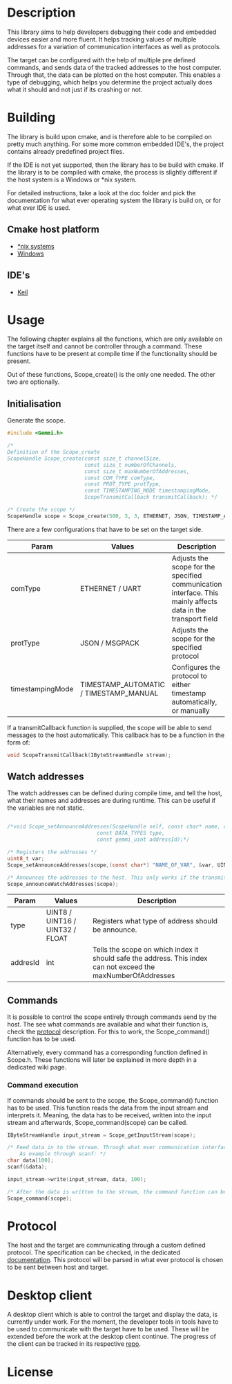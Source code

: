 # Description
This library aims to help developers debugging their code and embedded devices easier and more fluent.
It helps tracking values of multiple addresses for a variation of communication interfaces as well as protocols.

The target can be configured with the help of multiple pre defined commands, and sends data of the tracked addresses to the host computer. Through that, the data can be plotted on the host computer. This enables a type of debugging, which helps you determine the project actually does what it should and not just if its crashing or not.
# Building
The library is build upon cmake, and is therefore able to be compiled on pretty much anything.
For some more common embedded IDE's, the project contains already predefined project files. 

If the IDE is not yet supported, then the library has to be build with cmake.
If the library is to be compiled with cmake, the process is slightly different if the host system is a Windows or \*nix system. 

For detailed instructions, take a look at the doc folder and pick the documentation for what ever operating system the library is build on, or for what ever IDE is used.

## Cmake host platform
- [\*nix systems](https://bitbucket.org/sourceengineers/iot-scope-target/src/master/doc/build-nix.md)
- [Windows](https://bitbucket.org/sourceengineers/iot-scope-target/src/master/doc/build-windows.md)
## IDE's
- [Keil](https://bitbucket.org/sourceengineers/iot-scope-target/src/master/doc/build-keil)
# Usage
The following chapter explains all the functions, which are only available on the target itself and cannot be controller through a command. These functions have to be present at compile time if the functionality should be present. 

Out of these functions, Scope_create() is the only one needed. The other two are optionally.
## Initialisation
Generate the scope. 
```c
#include <Gemmi.h>

/*
Definition of the Scope_create
ScopeHandle Scope_create(const size_t channelSize,
                         const size_t numberOfChannels,
                         const size_t maxNumberOfAddresses,
                         const COM_TYPE comType,
                         const PROT_TYPE protType,
                         const TIMESTAMPING_MODE timestampingMode,
                         ScopeTransmitCallback transmitCallback); */

/* Create the scope */
ScopeHandle scope = Scope_create(500, 3, 3, ETHERNET, JSON, TIMESTAMP_AUTOMATIC, print);
```
There are a few configurations that have to be set on the target side.

| Param | Values | Description |
| -- | -- | -- |
| comType | ETHERNET / UART | Adjusts the scope for the specified communication interface. This mainly affects data in the transport field |
| protType | JSON / MSGPACK | Adjusts the scope for the specified protocol |
| timestampingMode | TIMESTAMP_AUTOMATIC / TIMESTAMP_MANUAL | Configures the protocol to either timestamp automatically, or manually |

If a transmitCallback function is supplied, the scope will be able to send messages to the host automatically. 
This callback has to be a function in the form of:
```c
void ScopeTransmitCallback(IByteStreamHandle stream);
```
## Watch addresses
The watch addresses can be defined during compile time, and tell the host, what their names and addresses are during runtime.
This can be useful if the variables are not static.

```c

/*void Scope_setAnnounceAddresses(ScopeHandle self, const char* name, const void* address,
                             const DATA_TYPES type,
                             const gemmi_uint addressId);*/

/* Registers the addresses */
uint8_t var;
Scope_setAnnounceAddresses(scope,(const char*) "NAME_OF_VAR", &var, UINT8, 0);

/* Announces the addresses to the host. This only works if the transmitCallback is set correctly */
Scope_announceWatchAddresses(scope);
```

| Param | Values | Description |
| -- | -- | -- |
| type | UINT8 / UINT16 / UINT32 / FLOAT | Registers what type of address should be announce. |
| addresId | int | Tells the scope on which index it should safe the address. This index can not exceed the maxNumberOfAddresses |

## Commands
It is possible to control the scope entirely through commands send by the host. 
The see what commands are available and what their function is, check the [protocol](https://bitbucket.org/sourceengineers/iot-scope-doc/src/master/Protocol.md) description.
For this to work, the Scope_command() function has to be used.

Alternatively, every command has a corresponding function defined in Scope.h. These functions will later be explained in more depth in a dedicated wiki page.
### Command execution
If commands should be sent to the scope, the Scope_command() function has to be used.
This function reads the data from the input stream and interprets it. Meaning, the data has to be received, written into the input stream and afterwards, Scope_command(scope) can be called.

```c
IByteStreamHandle input_stream = Scope_getInputStream(scope);

/* Feed data in to the stream. Through what ever communication interface needed.
    As example through scanf: */
char data[100];
scanf(&data);

input_stream->write(input_stream, data, 100);

/* After the data is written to the stream, the command function can be executed */
Scope_command(scope);
```
# Protocol
The host and the target are communicating through a custom defined protocol. 
The specification can be checked, in the dedicated [documentation](https://bitbucket.org/sourceengineers/iot-scope-doc/src/master/Protocol.md).
This protocol will be parsed in what ever protocol is chosen to be sent between host and target.
# Desktop client
A desktop client which is able to control the target and display the data, is currently under work.
For the moment, the developer tools in tools have to be used to communicate with the target have to be used. These will be extended before the work at the desktop client continue.
The progress of the client can be tracked in its respective [repo](https://bitbucket.org/sourceengineers/iot-scope/src/schuepbs/).
# License
